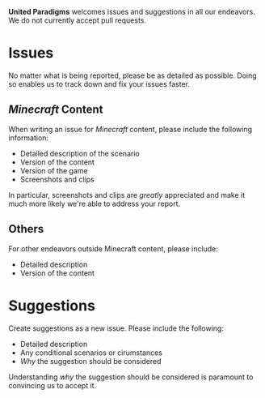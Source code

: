 **United Paradigms** welcomes issues and suggestions in all our endeavors. We do not currently accept pull requests.

# Issues
No matter what is being reported, please be as detailed as possible. Doing so enables us to track down and fix your issues faster.

## *Minecraft* Content
When writing an issue for *Minecraft* content, please include the following information:

- Detailed description of the scenario
- Version of the content
- Version of the game
- Screenshots and clips

In particular, screenshots and clips are *greatly* appreciated and make it much more likely we're able to address your report.

## Others
For other endeavors outside Minecraft content, please include:

- Detailed description
- Version of the content

# Suggestions
Create suggestions as a new issue. Please include the following:

- Detailed description
- Any conditional scenarios or cirumstances
- *Why* the suggestion should be considered

Understanding *why* the suggestion should be considered is paramount to convincing us to accept it.